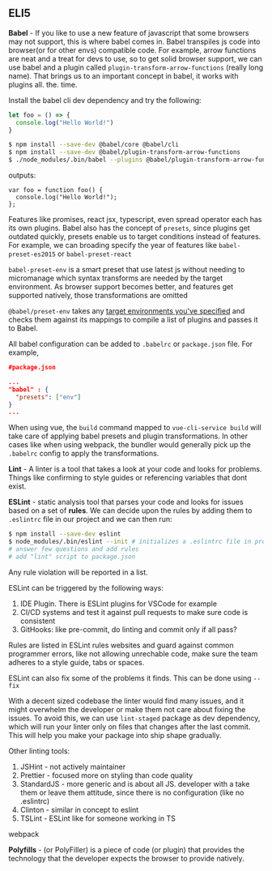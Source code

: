 
## ELI5

**Babel** -  If you like to use a new feature of javascript that some browsers may not support, this is where babel comes in. Babel transpiles js code into browser(or for other envs) compatible code. For example, arrow functions are neat and a treat for devs to use, so to get solid browser support, we can use babel and a plugin called `plugin-transform-arrow-functions` (really long name). That brings us to an important concept in babel, it works with plugins all. the. time.

Install the babel cli dev dependency and try the following:

```arrow.js
let foo = () => {
  console.log("Hello World!")
}
```

```bash
$ npm install --save-dev @babel/core @babel/cli
$ npm install --save-dev @babel/plugin-transform-arrow-functions
$ ./node_modules/.bin/babel --plugins @babel/plugin-transform-arrow-functions arrow.js 
```

outputs:

```
var foo = function foo() {
  console.log("Hello World!");
};
```

Features like promises, react jsx,  typescript, even spread operator each has its own plugins. Babel also has the concept of `presets`, since plugins get outdated quickly, presets enable us to target conditions instead of features. For example, we can broading specify the year of features like `babel-preset-es2015` or `babel-preset-react`

`babel-preset-env`  is a smart preset that use latest js without needing to micromanage which syntax transforms are needed by the target environment. As browser support becomes better, and features get supported natively, those transformations are omitted

`@babel/preset-env` takes any [target environments you've specified](https://babeljs.io/docs/en/babel-preset-env#targets) and checks them against its mappings to compile a list of plugins and passes it to Babel.

All babel configuration can be added to `.babelrc` or `package.json` file. For example, 

```json
#package.json

...
"babel" : {
  "presets": ["env"]
}
...

```

When using vue, the `build` command mapped to  `vue-cli-service build` will take care of applying babel presets and plugin transformations. In other cases like when using webpack, the bundler would generally pick up the `.babelrc` config to apply the transformations.

**Lint** - A linter is a tool that takes a look at your code and looks for problems. Things like confirming to style guides or referencing variables that dont exist. 

**ESLint** - static analysis tool that parses your code and looks for issues based on a set of **rules**. We can decide upon the rules by adding them to `.eslintrc` file in our project and we can then run:

```bash
$ npm install --save-dev eslint
$ node_modules/.bin/eslint --init # initializes a .eslintrc file in project
# answer few questions and add rules
# add "lint" script to package.json


```

Any rule violation will be reported in a list.

ESLint can be triggered by the following ways:

1. IDE Plugin. There is ESLint plugins for VSCode for example
2. CI/CD systems and test it against pull requests to make sure code is consistent
3. GitHooks: like pre-commit, do linting and commit only if all pass?

Rules are listed in ESLint rules websites and guard against common programmer errors, like not allowing unrechable code, make sure the team adheres to a style guide, tabs or spaces.

ESLint can also fix some of the problems it finds. This can be done using `--fix` 

With a decent sized codebase the linter would find many issues, and it might overwhelm the developer or make them not care about fixing the issues. To avoid this, we can use `lint-staged` package as dev dependency, which will run your linter only on files that changes after the last commit. This will help you make your package into ship shape gradually.

Other linting tools:
1. JSHint - not actively maintainer
2. Prettier - focused more on styling than code quality
3. StandardJS - more generic and is about all JS. developer with a take them or leave them attitude, since there is no configuration (like no .eslintrc)
4. Clinton - similar in concept to eslint
5. TSLint - ESLint like for someone working in TS


webpack

**Polyfills** - (or PolyFiller) is a piece of code (or plugin) that provides the technology that the developer expects the browser to provide natively.  


